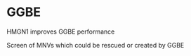 # GGBE
HMGN1 improves GGBE performance
<p>
Screen of MNVs which could be rescued or created by GGBE
